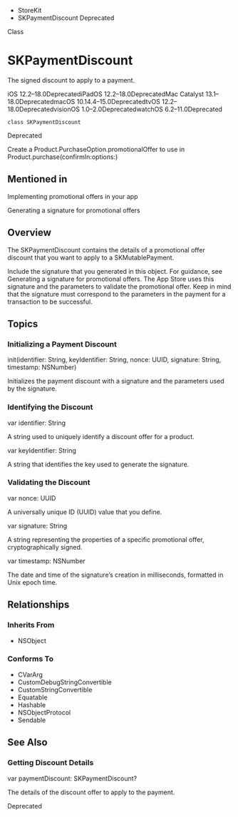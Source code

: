 

- StoreKit
-  SKPaymentDiscount Deprecated

Class

# SKPaymentDiscount

The signed discount to apply to a payment.

iOS 12.2–18.0DeprecatediPadOS 12.2–18.0DeprecatedMac Catalyst 13.1–18.0DeprecatedmacOS 10.14.4–15.0DeprecatedtvOS 12.2–18.0DeprecatedvisionOS 1.0–2.0DeprecatedwatchOS 6.2–11.0Deprecated

``` source
class SKPaymentDiscount
```

Deprecated

Create a Product.PurchaseOption.promotionalOffer to use in Product.purchase(confirmIn:options:)

## Mentioned in 

Implementing promotional offers in your app

Generating a signature for promotional offers

## Overview

The SKPaymentDiscount contains the details of a promotional offer discount that you want to apply to a SKMutablePayment.

Include the signature that you generated in this object. For guidance, see Generating a signature for promotional offers. The App Store uses this signature and the parameters to validate the promotional offer. Keep in mind that the signature must correspond to the parameters in the payment for a transaction to be successful.

## Topics

### Initializing a Payment Discount

init(identifier: String, keyIdentifier: String, nonce: UUID, signature: String, timestamp: NSNumber)

Initializes the payment discount with a signature and the parameters used by the signature.

### Identifying the Discount

var identifier: String

A string used to uniquely identify a discount offer for a product.

var keyIdentifier: String

A string that identifies the key used to generate the signature.

### Validating the Discount

var nonce: UUID

A universally unique ID (UUID) value that you define.

var signature: String

A string representing the properties of a specific promotional offer, cryptographically signed.

var timestamp: NSNumber

The date and time of the signature’s creation in milliseconds, formatted in Unix epoch time.

## Relationships

### Inherits From

- NSObject

### Conforms To

- CVarArg
- CustomDebugStringConvertible
- CustomStringConvertible
- Equatable
- Hashable
- NSObjectProtocol
- Sendable

## See Also

### Getting Discount Details

var paymentDiscount: SKPaymentDiscount?

The details of the discount offer to apply to the payment.

Deprecated


